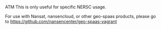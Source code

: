 ATM This is only useful for specific NERSC usage.

For use with Nansat, nansencloud, or other geo-spaas products, please go to https://github.com/nansencenter/geo-spaas-vagrant

